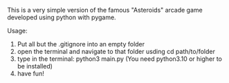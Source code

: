 This is a very simple version of the famous "Asteroids" arcade game developed using python with pygame.

Usage:
1. Put all but the .gitignore into an empty folder
2. open the terminal and navigate to that folder usding cd path/to/folder
3. type in the terminal: python3 main.py (You need python3.10 or higher to be installed)
4. have fun!

